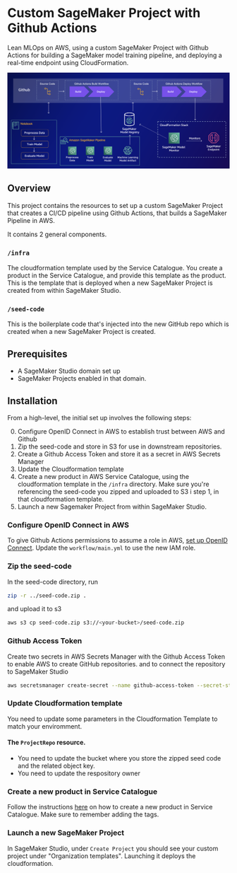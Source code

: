 # Custom SageMaker Project with Github Actions

Lean MLOps on AWS, using a custom SageMaker Project with Github Actions for building a SageMaker model training pipeline, and deploying a real-time endpoint using CloudFormation.

![Overview of solution](assets/lean_mlops.png "Solution overview")

## Overview

This project contains the resources to set up a custom SageMaker Project that creates a CI/CD pipeline using Github Actions, that builds a SageMaker Pipeline in AWS.

It contains 2 general components.

### `/infra`

The cloudformation template used by the Service Catalogue. You create a product in the Service Catalogue, and provide this template as the product. This is the template that is deployed when a new SageMaker Project is created from within SageMaker Studio.

### `/seed-code`

This is the boilerplate code that's injected into the new GitHub repo which is created when a new SageMaker Project is created.

## Prerequisites

- A SageMaker Studio domain set up
- SageMaker Projects enabled in that domain.

## Installation

From a high-level, the initial set up involves the following steps:

0. Configure OpenID Connect in AWS to establish trust between AWS and Github
1. Zip the seed-code and store in S3 for use in downstream repositories.
2. Create a Github Access Token and store it as a secret in AWS Secrets Manager
3. Update the Cloudformation template
4. Create a new product in AWS Service Catalogue, using the cloudformation template in the `/infra` directory. Make sure you're referencing the seed-code you zipped and uploaded to S3 i step 1, in that cloudformation template.
5. Launch a new Sagemaker Project from within SageMaker Studio.

### Configure OpenID Connect in AWS

To give Github Actions permissions to assume a role in AWS, [set up OpenID Connect](https://docs.github.com/en/actions/deployment/security-hardening-your-deployments/configuring-openid-connect-in-amazon-web-services). Update the `workflow/main.yml` to use the new IAM role.

### Zip the seed-code

In the seed-code directory, run

```bash
zip -r ../seed-code.zip .
```

and upload it to s3

```bash
aws s3 cp seed-code.zip s3://<your-bucket>/seed-code.zip
```

### Github Access Token

Create two secrets in AWS Secrets Manager with the Github Access Token to enable AWS to create GitHub repositories. and to connect the repository to SageMaker Studio

```bash
aws secretsmanager create-secret --name github-access-token --secret-string 'ACCESS_TOKEN_GOES_HERE'
```

### Update Cloudformation template

You need to update some parameters in the Cloudformation Template to match your enviromment.

#### The `ProjectRepo` resource.

- You need to update the bucket where you store the zipped seed code and the related object key.
- You need to update the respository owner

### Create a new product in Service Catalogue

Follow the instructions [here](https://docs.aws.amazon.com/sagemaker/latest/dg/sagemaker-projects-templates-custom.html) on how to create a new product in Service Catalogue. Make sure to remember adding the tags.

### Launch a new SageMaker Project

In SageMaker Studio, under `Create Project` you should see your custom project under "Organization templates". Launching it deploys the cloudformation.
